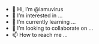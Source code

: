 - 👋 Hi, I’m @iamuvirus
- 👀 I’m interested in ...
- 🌱 I’m currently learning ...
- 💞️ I’m looking to collaborate on ...
- 📫 How to reach me ...

<!---
iamuvirus/iamuvirus is a ✨ special ✨ repository because its `README.md` (this file) appears on your GitHub profile.
You can click the Preview link to take a look at your changes.
--->
